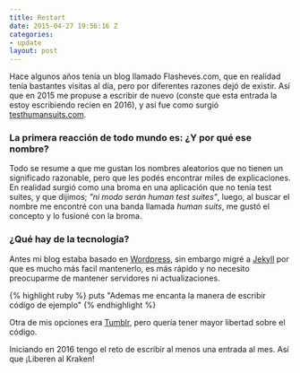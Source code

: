 ```yaml
---
title: Restart
date: 2015-04-27 19:56:16 Z
categories:
- update
layout: post
---
```


Hace algunos años tenía un blog llamado Flasheves.com, que en realidad tenía bastantes visitas al día, pero por diferentes razones dejó de existir. Así que en 2015 me propuse a escribir de nuevo (conste que esta entrada la estoy escribiendo recien en 2016), y así fue como surgió [testhumansuits.com][testhumansuits].

### La primera reacción de todo mundo es: ¿Y por qué ese nombre? ###

Todo se resume a que me gustan los nombres aleatorios que no tienen un significado razonable, pero que les podés encontrar miles de explicaciones. En realidad surgió como una broma en una aplicación que no tenía test suites, y que dijimos; *"ni modo serán human test suites"*, luego, al buscar el nombre me encontré con una banda llamada *human suits*, me gustó el concepto y lo fusioné con la broma. 

### ¿Qué hay de la tecnología? ###

Antes mi blog estaba basado en [Wordpress][wordpress], sin embargo migré a [Jekyll][jekyll] por que es mucho más facil mantenerlo, es más rápido y no necesito preocuparme de mantener servidores ni actualizaciones. 

{% highlight ruby %}
puts "Ademas me encanta la manera de escribir código de ejemplo"
{% endhighlight %}

Otra de mis opciones era [Tumblr][tumblr], pero quería tener mayor libertad sobre el código.

Iniciando en 2016 tengo el reto de escribir al menos una entrada al mes. Así que ¡Liberen al Kraken!

[testhumansuits]: http://testhumansuits.com
[wordpress]: https://wordpress.org/
[tumblr]: https://www.tumblr.com
[jekyll]: https://jekyllrb.com/
